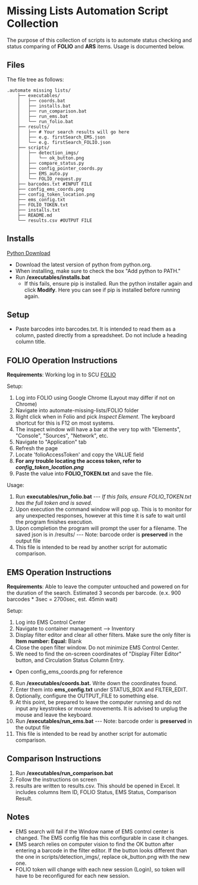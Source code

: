 # Missing Lists Automation Script Collection

The purpose of this collection of scripts is to automate status checking and status comparing of **FOLIO** and **ARS** items. Usage is documented below.

## Files

The file tree as follows: 
```text
.automate missing lists/
    ├── executables/
    │   ├── coords.bat
    │   ├── installs.bat
    │   ├── run_comparison.bat
    │   ├── run_ems.bat
    │   └── run_folio.bat
    ├── results/
    │   ├── # Your search results will go here
    │   ├── e.g. firstSearch_EMS.json
    │   └── e.g. firstSearch_FOLIO.json
    ├── scripts/
    │   ├── detection_imgs/
    │   │   └── ok_button.png
    │   ├── compare_status.py
    │   ├── config_pointer_coords.py
    │   ├── EMS_auto.py
    │   └── FOLIO_request.py
    ├── barcodes.txt #INPUT FILE
    ├── config_ems_coords.png
    ├── config_token_location.png
    ├── ems_config.txt
    ├── FOLIO_TOKEN.txt
    ├── installs.txt
    ├── README.md
    └── results.csv #OUTPUT FILE
```


## Installs
[Python Download](https://www.python.org/downloads/)	
- Download the latest version of python from python.org. 
- When installing, make sure to check the box "Add python to PATH." 
- Run **/executables/installs.bat**
	- If this fails, ensure pip is installed. Run the python installer again and click **Modify**. Here you can see if pip is installed before running again.

## Setup
- Paste barcodes into barcodes.txt. It is intended to read them as a column, pasted directly from a spreadsheet. Do not include a heading column title. 

## FOLIO Operation Instructions
**Requirements**: Working log in to SCU  [FOLIO](https://scu.folio.indexdata.com/)

Setup:
1. Log into FOLIO using Google Chrome (Layout may differ if not on Chrome)
2. Navigate into automate-missing-lists/FOLIO folder
3. Right click when in Folio and pick *Inspect Element*. The keyboard shortcut for this is F12 on most systems.
4. The inspect window will have a bar at the very top with "Elements", "Console", "Sources", "Network", etc.
5. Navigate to "Application" tab
6. Refresh the page
7. Locate 'folioAccessToken' and copy the VALUE field
8. **For any trouble locating the access token, refer to *config_token_location.png***
9. Paste the value into **FOLIO_TOKEN.txt** and save the file.

Usage:
1. Run **executables/run_folio.bat** --- *If this fails, ensure FOLIO_TOKEN.txt has the full token and is saved.*
11. Upon execution the command window will pop up. This is to monitor for any unexpected responses, however at this time it is safe to wait until the program finishes execution.
12. Upon completion the program will prompt the user for a filename. The saved json is in /results/
	--- Note: barcode order is **preserved** in the output file
13. This file is intended to be read by another script for automatic comparison.

## EMS Operation Instructions

**Requirements**: Able to leave the computer untouched and powered on for the duration of the search. Estimated 3 seconds per barcode. (e.x. 900 barcodes * 3sec = 2700sec, est. 45min wait)

Setup:
1. Log into EMS Control Center
2. Navigate to container management --> Inventory
3. Display filter editor and clear all other filters. Make sure the only filter is **Item number: Equal:** Blank
4. Close the open filter window. Do not minimize EMS Control Center.
5. We need to find the on-screen coordinates of "Display Filter Editor" button, and Circulation Status Column Entry.
- Open config_ems_coords.png for reference
6. Run **/executables/coords.bat.** Write down the coordinates found. 
7. Enter them into **ems_config.txt** under STATUS_BOX and FILTER_EDIT.
8. Optionally, configure the OUTPUT_FILE to something else.
9. At this point, be prepared to leave the computer running and do not input any keystrokes or mouse movements. It is advised to unplug the mouse and leave the keyboard.
10. Run **/executables/run_ems.bat**
--- Note: barcode order is **preserved** in the output file
11. This file is intended to be read by another script for automatic comparison.



## Comparison Instructions
1. Run **/executables/run_comparison.bat**
2. Follow the instructions on screen
3. results are written to results.csv. This should be opened in Excel. It includes columns Item ID, FOLIO Status, EMS Status, Comparison Result.


## Notes
- EMS search will fail if the Window name of EMS control center is changed. The EMS config file  has this configurable in case it changes.
- EMS search relies on computer vision to  find the OK button after entering a barcode in the filter editor. If the button looks different than the one in scripts/detection_imgs/, replace ok_button.png with the new one.
- FOLIO token will change with each new session (Login), so token will have to be reconfigured for each new session.


